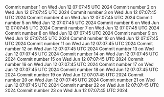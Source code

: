 Commit number 1 on Wed Jun 12 07:07:45 UTC 2024
Commit number 2 on Wed Jun 12 07:07:45 UTC 2024
Commit number 3 on Wed Jun 12 07:07:45 UTC 2024
Commit number 4 on Wed Jun 12 07:07:45 UTC 2024
Commit number 5 on Wed Jun 12 07:07:45 UTC 2024
Commit number 6 on Wed Jun 12 07:07:45 UTC 2024
Commit number 7 on Wed Jun 12 07:07:45 UTC 2024
Commit number 8 on Wed Jun 12 07:07:45 UTC 2024
Commit number 9 on Wed Jun 12 07:07:45 UTC 2024
Commit number 10 on Wed Jun 12 07:07:45 UTC 2024
Commit number 11 on Wed Jun 12 07:07:45 UTC 2024
Commit number 12 on Wed Jun 12 07:07:45 UTC 2024
Commit number 13 on Wed Jun 12 07:07:45 UTC 2024
Commit number 14 on Wed Jun 12 07:07:45 UTC 2024
Commit number 15 on Wed Jun 12 07:07:45 UTC 2024
Commit number 16 on Wed Jun 12 07:07:45 UTC 2024
Commit number 17 on Wed Jun 12 07:07:45 UTC 2024
Commit number 18 on Wed Jun 12 07:07:45 UTC 2024
Commit number 19 on Wed Jun 12 07:07:45 UTC 2024
Commit number 20 on Wed Jun 12 07:07:45 UTC 2024
Commit number 21 on Wed Jun 12 07:07:45 UTC 2024
Commit number 22 on Wed Jun 12 07:07:45 UTC 2024
Commit number 23 on Wed Jun 12 07:07:45 UTC 2024
